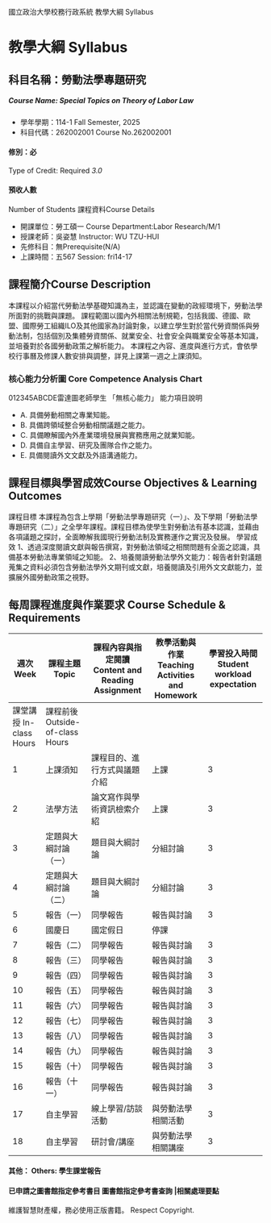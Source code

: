 國立政治大學校務行政系統 教學大綱 Syllabus
# 教學大綱 Syllabus
##  科目名稱：勞動法學專題研究 
#####  Course Name: Special Topics on Theory of Labor Law
  * 學年學期：114-1 Fall Semester, 2025 
  * 科目代碼：262002001 Course No.262002001
#### 修別：必
Type of Credit: Required 
_3.0_
#### 預收人數
Number of Students
課程資料Course Details
  * 開課單位：勞工碩一 Course Department:Labor Research/M/1 
  * 授課老師：吳姿慧 Instructor: WU TZU-HUI 
  * 先修科目：無Prerequisite(N/A)
  * 上課時間：五567 Session: fri14-17
##  課程簡介Course Description
本課程以介紹當代勞動法學基礎知識為主，並認識在變動的政經環境下，勞動法學所面對的挑戰與課題。
課程範圍以國內外相關法制規範，包括我國、德國、歐盟、國際勞工組織ILO及其他國家為討論對象，以建立學生對於當代勞資關係與勞動法制，包括個別及集體勞資關係、就業安全、社會安全與職業安全等基本知識，並培養對於各國勞動政策之解析能力。
本課程之內容、進度與進行方式，會依學校行事曆及修課人數安排與調整，詳見上課第一週之上課須知。
###  核心能力分析圖 Core Competence Analysis Chart
012345ABCDE雷達圖老師學生
「無核心能力」 
能力項目說明
  * A. 具備勞動相關之專業知能。
  * B. 具備跨領域整合勞動相關議題之能力。
  * C. 具備瞭解國內外產業環境發展與實務應用之就業知能。
  * D. 具備自主學習、研究及團隊合作之能力。
  * E. 具備閱讀外文文獻及外語溝通能力。
##  課程目標與學習成效Course Objectives & Learning Outcomes 
課程目標
本課程為包含上學期「勞動法學專題研究（一）」、及下學期「勞動法學專題研究（二）」之全學年課程。課程目標為使學生對勞動法有基本認識，並藉由各項議題之探討，全面瞭解我國現行勞動法制及實務運作之實況及發展。
學習成效
1、透過深度閱讀文獻與報告撰寫，對勞動法領域之相關問題有全面之認識，具備基本勞動法專業領域之知能。
2、培養閱讀勞動法學外文能力：報告者針對議題蒐集之資料必須包含勞動法學外文期刊或文獻，培養閱讀及引用外文文獻能力，並擴展外國勞動政策之視野。
##  每周課程進度與作業要求 Course Schedule & Requirements
|  週次 Week |  課程主題 Topic |  課程內容與指定閱讀 Content and Reading Assignment |  教學活動與作業 Teaching Activities and Homework |  學習投入時間 Student workload expectation  
---|---|---|---|---  
課堂講授 In-class Hours |  課程前後 Outside-of-class Hours  
1 |  上課須知 |  課程目的、進行方式與議題介紹 |  上課 |  3 |  2  
2 |  法學方法 |  論文寫作與學術資訊檢索介紹 |  上課 |  3 |  2  
3 |  定題與大綱討論（一） |  題目與大綱討論 |  分組討論 |  3 |  2  
4 |  定題與大綱討論（二） |  題目與大綱討論 |  分組討論 |  3 |  2  
5 |  報告（一） |  同學報告 |  報告與討論 |  3 |  2  
6 |  國慶日 |  國定假日 |  停課 |  |   
7 |  報告（二） |  同學報告 |  報告與討論 |  3 |  2  
8 |  報告（三） |  同學報告 |  報告與討論 |  3 |  2  
9 |  報告（四） |  同學報告 |  報告與討論 |  3 |  2  
10 |  報告（五） |  同學報告 |  報告與討論 |  3 |  2  
11 |  報告（六） |  同學報告 |  報告與討論 |  3 |  2  
12 |  報告（七） |  同學報告 |  報告與討論 |  3 |  2  
13 |  報告（八） |  同學報告 |  報告與討論 |  3 |  2  
14 |  報告（九） |  同學報告 |  報告與討論 |  3 |  2  
15 |  報告（十） |  同學報告 |  報告與討論 |  3 |  2  
16 |  報告（十一） |  同學報告 |  報告與討論 |  3 |  2  
17 |  自主學習 |  線上學習/訪談活動 |  與勞動法學相關活動 |  3 |  2  
18 |  自主學習 |  研討會/講座 |  與勞動法學相關講座 |  3 |  2  
####  其他： Others: 學生課堂報告 
####  已申請之圖書館指定參考書目  圖書館指定參考書查詢 |相關處理要點
維護智慧財產權，務必使用正版書籍。 Respect Copyright.